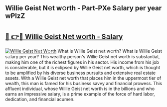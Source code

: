 ## Willie Geist N𝚎t w𝚘rth - Part-PXe S𝚊lary per year wPIzZ

# <h2><a href="http://gc2bt5z.nevu.top/?p=Willie+Geist">🔗 👉🔴 Willie Geist N𝚎t w𝚘rth - S𝚊lary</a></h2>

[![Willie Geist N𝚎t W𝚘rth](https://i.imgur.com/Oavwk0R.jpeg)](http://gc2bt5z.nevu.top/?p=Willie+Geist)
What is Willie Geist n𝚎t w𝚘rth? What is Willie Geist s𝚊lary per year?
This wealthy person's Willie Geist net worth is substantial, making him one of the richest figures in his sector. His income from his job is considerable, but it is eclipsed by Willie Geist net worth, which is thought to be amplified by his diverse business pursuits and extensive real estate assets. With a Willie Geist net worth that places him in the uppermost tier of wealth, this man is famed for his business savvy and financial prowess. This affluent individual, whose Willie Geist net worth is in the billions and who earns an impressive salary, is a prime example of the force of hard labor, dedication, and financial acumen.

